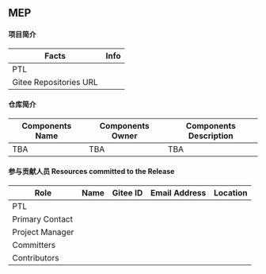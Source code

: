 ## MEP

#### 项目简介

| **Facts**                   | **Info** |
| --------------------------- | -------- |
| PTL                         |          |
| Gitee Repositories URL |          |

#### 仓库简介

| **Components Name** | **Components Owner** | **Components Description** |
| ------------------- | ------------------------------ | ------------------ |
|         TBA            |         TBA                       |          TBA          |

#### 参与贡献人员 Resources committed to the Release

| **Role**        | **Name** | **Gitee ID** | **Email Address** | **Location** |
| --------------- | -------- | ------------ | ----------------- | ------------ |
| PTL             |          |              |                   |              |
| Primary Contact |          |              |                   |              |
| Project Manager |          |              |                   |              |
| Committers      |          |              |                   |              |
| Contributors    |          |              |                   |              |